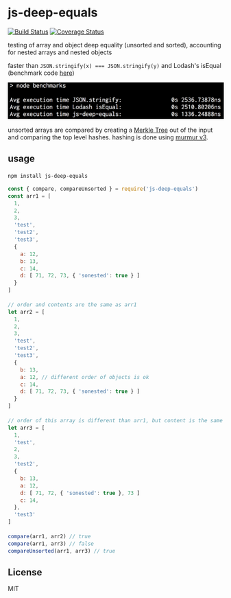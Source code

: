 # js-deep-equals
[![Build Status](https://travis-ci.org/joelwass/array-deep-equals.svg?branch=master)](https://travis-ci.org/joelwass/array-deep-equals)
[![Coverage Status](https://coveralls.io/repos/github/joelwass/array-deep-equal/badge.svg?branch=master)](https://coveralls.io/github/joelwass/array-deep-equal?branch=master)

testing of array and object deep equality (unsorted and sorted), accounting for nested arrays and nested objects

faster than `JSON.stringify(x) === JSON.stringify(y)` and Lodash's isEqual (benchmark code [here](test/benchmark.js))

![screenshot](resources/benchmark_results.png)

unsorted arrays are compared by creating a [Merkle Tree](https://en.wikipedia.org/wiki/Merkle_tree) out of the input and comparing the top level hashes. hashing is done using [murmur v3](https://en.wikipedia.org/wiki/MurmurHash).

## usage

`npm install js-deep-equals`

```javascript
const { compare, compareUnsorted } = require('js-deep-equals')
const arr1 = [
  1,
  2,
  3,
  'test',
  'test2',
  'test3',
  {
    a: 12,
    b: 13,
    c: 14,
    d: [ 71, 72, 73, { 'sonested': true } ]
  }
]

// order and contents are the same as arr1
let arr2 = [
  1,
  2,
  3,
  'test',
  'test2',
  'test3',
  {
    b: 13,
    a: 12, // different order of objects is ok
    c: 14,
    d: [ 71, 72, 73, { 'sonested': true } ]
  }
]

// order of this array is different than arr1, but content is the same
let arr3 = [
  1,
  'test',
  2,
  3,
  'test2',
  {
    b: 13,
    a: 12,
    d: [ 71, 72, { 'sonested': true }, 73 ]
    c: 14,
  },
  'test3'
]

compare(arr1, arr2) // true
compare(arr1, arr3) // false
compareUnsorted(arr1, arr3) // true
```

## License
MIT
